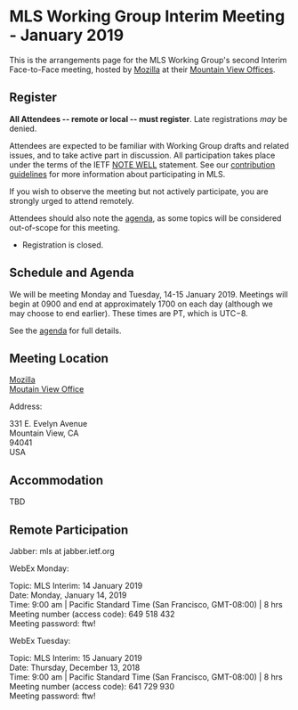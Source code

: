 # MLS Working Group Interim Meeting - January 2019

This is the arrangements page for the MLS Working Group's second Interim Face-to-Face meeting,
hosted by [Mozilla](https://www.mozilla.org/) at their [Mountain View Offices](https://www.mozilla.org/en-US/contact/spaces/mountain-view/).

## Register

**All Attendees -- remote or local -- must register**. Late registrations _may_ be denied.

Attendees are expected to be familiar with Working Group drafts and related issues, and to take active part in discussion. All participation takes place under the terms of the IETF [NOTE WELL](https://www.ietf.org/about/note-well.html) statement. See our [contribution guidelines](../CONTRIBUTING.md) for more information about participating in MLS.

If you wish to observe the meeting but not actively participate, you are strongly urged to attend remotely.

Attendees should also note the [agenda](agenda.md), as some topics will be considered out-of-scope for this meeting.

* Registration is closed.

## Schedule and Agenda

We will be meeting Monday and Tuesday, 14-15 January 2019. Meetings will begin at 0900 and end at
approximately 1700 on each day (although we may choose to end earlier).  These times are PT, which is UTC−8.

See the [agenda](agenda.md) for full details.

## Meeting Location

[Mozilla](https://www.mozilla.org/) \
[Moutain View Office](https://www.mozilla.org/en-US/contact/spaces/mountain-view/)

Address:

331 E. Evelyn Avenue \
Mountain View, CA \
94041 \
USA

## Accommodation

TBD
<!--
## Network

## Transportation
-->

## Remote Participation

Jabber: mls at jabber.ietf.org

WebEx Monday:
 
Topic: MLS Interim: 14 January 2019 \
Date: Monday, January 14, 2019 \
Time: 9:00 am  |  Pacific Standard Time (San Francisco, GMT-08:00)  |  8 hrs \
Meeting number (access code): 649 518 432 \
Meeting password: ftw!

WebEx Tuesday:

Topic: MLS Interim: 15 January 2019 \
Date: Thursday, December 13, 2018 \
Time: 9:00 am  |  Pacific Standard Time (San Francisco, GMT-08:00)  |  8 hrs \
Meeting number (access code): 641 729 930 \
Meeting password: ftw!

